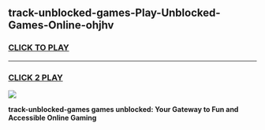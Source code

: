
## track-unblocked-games-Play-Unblocked-Games-Online-ohjhv
<h3>
<a href="https://premium76.site?title=track-unblocked-games&ref=25A">CLICK TO PLAY</a></h3>
<hr>

<h3>
<a href="https://premium76.site?title=track-unblocked-games&ref=25A">CLICK 2 PLAY</a>
  
</h3>

<a href="https://premium76.site?title=track-unblocked-games&ref=25A"><img src="https://clearcache.store/games.png"></a>


**track-unblocked-games games unblocked: Your Gateway to Fun and Accessible Online Gaming**
